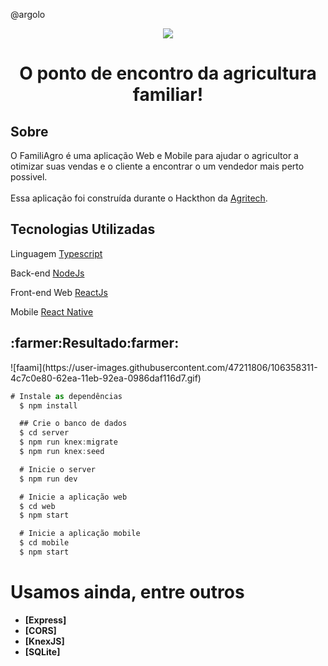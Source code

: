 @argolo
<p align="center">
  <img src="https://user-images.githubusercontent.com/47211806/93694251-d8319300-fadf-11ea-9bb4-a38d80e2566a.png"/>
</p>
<h1 align="center">O ponto de encontro da agricultura familiar!</h1>

<h2>Sobre</h2>
<p>O FamiliAgro é uma aplicação Web e Mobile para ajudar o agricultor a otimizar suas vendas e o cliente a encontrar o um vendedor mais perto possivel.
</br></br>
Essa aplicação foi construída durante o Hackthon da <a href="https://doity.com.br/hackathon-agritech">Agritech</a>.

<h2>Tecnologias Utilizadas</h2>

<p>Linguagem <a href="https://www.typescriptlang.org/">Typescript</a></p>
<p>Back-end <a href="https://nodejs.org/en/">NodeJs</a></p>
<p>Front-end Web <a href="https://reactjs.org/">ReactJs</a></p>
<p>Mobile <a href="https://reactnative.dev/">React Native</a></p>

<h2>:farmer:Resultado:farmer:</h2>
![faami](https://user-images.githubusercontent.com/47211806/106358311-4c7c0e80-62ea-11eb-92ea-0986daf116d7.gif)

```js
# Instale as dependências
  $ npm install

  ## Crie o banco de dados
  $ cd server
  $ npm run knex:migrate
  $ npm run knex:seed

  # Inicie o server
  $ npm run dev

  # Inicie a aplicação web
  $ cd web
  $ npm start

  # Inicie a aplicação mobile
  $ cd mobile
  $ npm start
 ```
# Usamos ainda, entre outros
 
   - **[Express]**
  - **[CORS]**
  - **[KnexJS]**
  - **[SQLite]**
  
